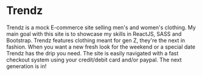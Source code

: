 # Trendz
Trendz is a mock E-commerce site selling men's and women's clothing. My main goal with this site is to showcase my skills in ReactJS, SASS and Bootstrap. Trendz features clothing meant for gen Z, they're the next in fashion. When you want a new fresh look for the weekend or a special date Trendz has the drip you need. The site is easily navigated with a fast checkout system using your credit/debit card and/or paypal. The next generation is in!
